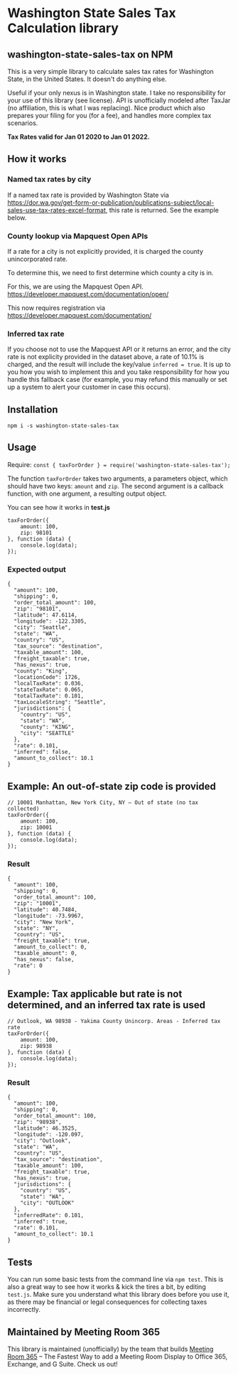 # Washington State Sales Tax Calculation library

## washington-state-sales-tax on NPM

This is a very simple library to calculate sales tax rates for Washington State, in the United States. It doesn't do anything else.

Useful if your only nexus is in Washington state. I take no responsibility for your use of this library (see license). API is unofficially modeled after TaxJar (no affiliation, this is what I was replacing). Nice product which also prepares your filing for you (for a fee), and handles more complex tax scenarios.

**Tax Rates valid for Jan 01 2020 to Jan 01 2022.**

## How it works

### Named tax rates by city
If a named tax rate is provided by Washington State via https://dor.wa.gov/get-form-or-publication/publications-subject/local-sales-use-tax-rates-excel-format, this rate is returned. See the example below.


### County lookup via Mapquest Open APIs
If a rate for a city is not explicitly provided, it is charged the county unincorporated rate. 

To determine this, we need to first determine which county a city is in. 

For this, we are using the Mapquest Open API.  https://developer.mapquest.com/documentation/open/

This now requires registration via https://developer.mapquest.com/documentation/


### Inferred tax rate
If you choose not to use the Mapquest API or it returns an error, and the city rate is not explicity provided in the dataset above, a rate of 10.1% is charged, and the result will include the key/value `inferred = true`. It is up to you how you wish to implement this and you take responsibility for how you handle this fallback case (for example, you may refund this manually or set up a system to alert your customer in case this occurs).


## Installation

`npm i -s washington-state-sales-tax`

## Usage

Require: `const { taxForOrder } = require('washington-state-sales-tax');`

The function `taxForOrder` takes two arguments, a parameters object, which should have two keys: `amount` and `zip`. The second argument is a callback function, with one argument, a resulting output object.

You can see how it works in **test.js**

```
taxForOrder({
    amount: 100,
    zip: 98101
}, function (data) {
    console.log(data);
});
```

### Expected output

```
{
  "amount": 100,
  "shipping": 0,
  "order_total_amount": 100,
  "zip": "98101",
  "latitude": 47.6114,
  "longitude": -122.3305,
  "city": "Seattle",
  "state": "WA",
  "country": "US",
  "tax_source": "destination",
  "taxable_amount": 100,
  "freight_taxable": true,
  "has_nexus": true,
  "county": "King",
  "locationCode": 1726,
  "localTaxRate": 0.036,
  "stateTaxRate": 0.065,
  "totalTaxRate": 0.101,
  "taxLocaleString": "Seattle",
  "jurisdictions": {
    "country": "US",
    "state": "WA",
    "county": "KING",
    "city": "SEATTLE"
  },
  "rate": 0.101,
  "inferred": false,
  "amount_to_collect": 10.1
}
```

## Example: An out-of-state zip code is provided

```
// 10001 Manhattan, New York City, NY – Out of state (no tax collected)
taxForOrder({
    amount: 100,
    zip: 10001
}, function (data) {
    console.log(data);
});
```

### Result

```
{
  "amount": 100,
  "shipping": 0,
  "order_total_amount": 100,
  "zip": "10001",
  "latitude": 40.7484,
  "longitude": -73.9967,
  "city": "New York",
  "state": "NY",
  "country": "US",
  "freight_taxable": true,
  "amount_to_collect": 0,
  "taxable_amount": 0,
  "has_nexus": false,
  "rate": 0
}
```

## Example: Tax applicable but rate is not determined, and an inferred tax rate is used

```
// Outlook, WA 98938 - Yakima County Unincorp. Areas - Inferred tax rate
taxForOrder({
    amount: 100,
    zip: 98938
}, function (data) {
    console.log(data);
});
```

### Result

```
{
  "amount": 100,
  "shipping": 0,
  "order_total_amount": 100,
  "zip": "98938",
  "latitude": 46.3525,
  "longitude": -120.097,
  "city": "Outlook",
  "state": "WA",
  "country": "US",
  "tax_source": "destination",
  "taxable_amount": 100,
  "freight_taxable": true,
  "has_nexus": true,
  "jurisdictions": {
    "country": "US",
    "state": "WA",
    "city": "OUTLOOK"
  },
  "inferredRate": 0.101,
  "inferred": true,
  "rate": 0.101,
  "amount_to_collect": 10.1
}
```

## Tests

You can run some basic tests from the command line via `npm test`. This is also a great way to see how it works & kick the tires a bit, by editing `test.js`. Make sure you understand what this library does before you use it, as there may be financial or legal consequences for collecting taxes incorrectly.


## Maintained by Meeting Room 365
This library is maintained (unofficially) by the team that builds [Meeting Room 365](https://www.meetingroom365.com) – The Fastest Way to add a Meeting Room Display to Office 365, Exchange, and G Suite. Check us out!
